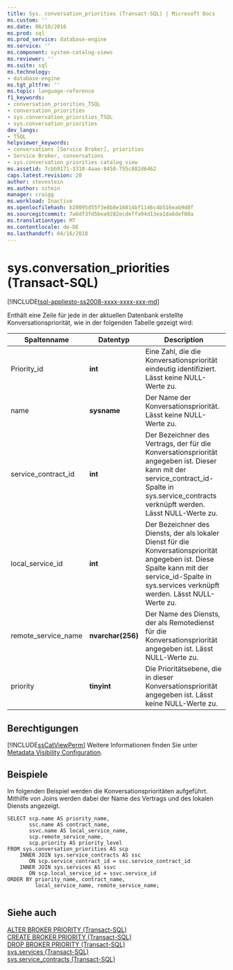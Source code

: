 ```yaml
---
title: Sys. conversation_priorities (Transact-SQL) | Microsoft Docs
ms.custom: ''
ms.date: 06/10/2016
ms.prod: sql
ms.prod_service: database-engine
ms.service: ''
ms.component: system-catalog-views
ms.reviewer: ''
ms.suite: sql
ms.technology:
- database-engine
ms.tgt_pltfrm: ''
ms.topic: language-reference
f1_keywords:
- conversation_priorities_TSQL
- conversation_priorities
- sys.conversation_priorities_TSQL
- sys.conversation_priorities
dev_langs:
- TSQL
helpviewer_keywords:
- conversations [Service Broker], priorities
- Service Broker, conversations
- sys.conversation_priorities catalog view
ms.assetid: 7cbb9171-3310-4aae-8458-755c882d6462
caps.latest.revision: 20
author: stevestein
ms.author: sstein
manager: craigg
ms.workload: Inactive
ms.openlocfilehash: b20095d55f3e8b8e16814bf1146c4b516eab9d8f
ms.sourcegitcommit: 7a6df3fd5bea9282ecdeffa94d13ea1da6def80a
ms.translationtype: MT
ms.contentlocale: de-DE
ms.lasthandoff: 04/16/2018
---
```

# <a name="sysconversationpriorities-transact-sql"></a>sys.conversation_priorities (Transact-SQL)
[!INCLUDE[tsql-appliesto-ss2008-xxxx-xxxx-xxx-md](../../includes/tsql-appliesto-ss2008-xxxx-xxxx-xxx-md.md)]

  Enthält eine Zeile für jede in der aktuellen Datenbank erstellte Konversationspriorität, wie in der folgenden Tabelle gezeigt wird: 
  
|Spaltenname|Datentyp|Description|  
|-----------------|---------------|-----------------|  
|Priority_id|**int**|Eine Zahl, die die Konversationspriorität eindeutig identifiziert. Lässt keine NULL-Werte zu.|  
|name|**sysname**|Der Name der Konversationspriorität. Lässt keine NULL-Werte zu.|  
|service_contract_id|**int**|Der Bezeichner des Vertrags, der für die Konversationspriorität angegeben ist. Dieser kann mit der service_contract_id-Spalte in sys.service_contracts verknüpft werden. Lässt NULL-Werte zu.|  
|local_service_id|**int**|Der Bezeichner des Diensts, der als lokaler Dienst für die Konversationspriorität angegeben ist. Diese Spalte kann mit der service_id-Spalte in  sys.services verknüpft werden. Lässt NULL-Werte zu.|  
|remote_service_name|**nvarchar(256)**|Der Name des Diensts, der als Remotedienst für die Konversationspriorität angegeben ist. Lässt NULL-Werte zu.|  
|priority|**tinyint**|Die Prioritätsebene, die in dieser Konversationspriorität angegeben ist. Lässt keine NULL-Werte zu.|  
  
## <a name="permissions"></a>Berechtigungen  
 [!INCLUDE[ssCatViewPerm](../../includes/sscatviewperm-md.md)] Weitere Informationen finden Sie unter [Metadata Visibility Configuration](../../relational-databases/security/metadata-visibility-configuration.md).  
  
## <a name="examples"></a>Beispiele  
 Im folgenden Beispiel werden die Konversationsprioritäten aufgeführt. Mithilfe von Joins werden dabei der Name des Vertrags und des lokalen Diensts angezeigt.  
  
```  
SELECT scp.name AS priority_name,  
       ssc.name AS contract_name,  
       ssvc.name AS local_service_name,  
       scp.remote_service_name,  
       scp.priority AS priority_level  
FROM sys.conversation_priorities AS scp  
    INNER JOIN sys.service_contracts AS ssc  
       ON scp.service_contract_id = ssc.service_contract_id  
    INNER JOIN sys.services AS ssvc  
       ON scp.local_service_id = ssvc.service_id  
ORDER BY priority_name, contract_name,  
         local_service_name, remote_service_name;  
  
```  
  
## <a name="see-also"></a>Siehe auch  
 [ALTER BROKER PRIORITY &#40;Transact-SQL&#41;](../../t-sql/statements/alter-broker-priority-transact-sql.md)   
 [CREATE BROKER PRIORITY &#40;Transact-SQL&#41;](../../t-sql/statements/create-broker-priority-transact-sql.md)   
 [DROP BROKER PRIORITY &#40;Transact-SQL&#41;](../../t-sql/statements/drop-broker-priority-transact-sql.md)   
 [sys.services &#40;Transact-SQL&#41;](../../relational-databases/system-catalog-views/sys-services-transact-sql.md)   
 [sys.service_contracts &#40;Transact-SQL&#41;](../../relational-databases/system-catalog-views/sys-service-contracts-transact-sql.md)  
  
  
